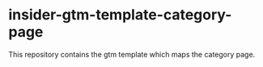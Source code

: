 # insider-gtm-template-category-page
This repository contains the gtm template which maps the category page.
